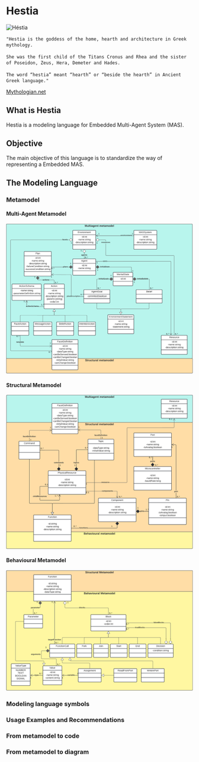 
# Hestia

![Héstia](https://static.wikia.nocookie.net/bestiario-mitologico/images/7/71/H%C3%A9stia.png/revision/latest?cb=20190929054124&path-prefix=pt-br)

```
"Hestia is the goddess of the home, hearth and architecture in Greek mythology. 

She was the first child of the Titans Cronus and Rhea and the sister of Poseidon, Zeus, Hera, Demeter and Hades.  

The word “hestia” meant “hearth” or “beside the hearth” in Ancient Greek language." 
```
[Mythologian.net](https://mythologian.net/hestia-the-goddess-of-the-home-hearth-and-architecture/)

## What is Hestia

Hestia is a modeling language for Embedded Multi-Agent System (MAS). 

## Objective

The main objective of this language is to standardize the way of representing a Embedded MAS.

## The Modeling Language

### Metamodel

#### Multi-Agent Metamodel
![Multi-Agent Metamodel](/img/multiagent_metamodel.png)

#### Structural Metamodel
![Structural Metamodel](/img/structural_metamodel.png)

#### Behavioural Metamodel
![Behavioural Metamodel](/img/behavioural_metamodel.png)

### Modeling language symbols

### Usage Examples and Recommendations

### From metamodel to code

### From metamodel to diagram
